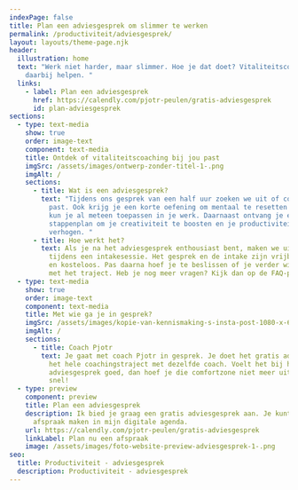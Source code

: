 ```yaml
---
indexPage: false
title: Plan een adviesgesprek om slimmer te werken
permalink: /productiviteit/adviesgesprek/
layout: layouts/theme-page.njk
header:
  illustration: home
  text: "Werk niet harder, maar slimmer. Hoe je dat doet? Vitaliteitscoaching kan
    daarbij helpen. "
  links:
    - label: Plan een adviesgesprek
      href: https://calendly.com/pjotr-peulen/gratis-adviesgesprek
      id: plan-adviesgesprek
sections:
  - type: text-media
    show: true
    order: image-text
    component: text-media
    title: Ontdek of vitaliteitscoaching bij jou past
    imgSrc: /assets/images/ontwerp-zonder-titel-1-.png
    imgAlt: /
    sections:
      - title: Wat is een adviesgesprek?
        text: "Tijdens ons gesprek van een half uur zoeken we uit of coaching bij jou
          past. Ook krijg je een korte oefening om mentaal te resetten – deze
          kun je al meteen toepassen in je werk. Daarnaast ontvang je een
          stappenplan om je creativiteit te boosten en je productiviteit te
          verhogen. "
      - title: Hoe werkt het?
        text: Als je na het adviesgesprek enthousiast bent, maken we uitgebreid kennis
          tijdens een intakesessie. Het gesprek en de intake zijn vrijblijvend
          en kosteloos. Pas daarna hoef je te beslissen of je verder wil gaan
          met het traject. Heb je nog meer vragen? Kijk dan op de FAQ-pagina.
  - type: text-media
    show: true
    order: image-text
    component: text-media
    title: Met wie ga je in gesprek?
    imgSrc: /assets/images/kopie-van-kennismaking-s-insta-post-1080-x-600-px-.png
    imgAlt: /
    sections:
      - title: Coach Pjotr
        text: Je gaat met coach Pjotr in gesprek. Je doet het gratis adviesgesprek en
          het hele coachingstraject met dezelfde coach. Voelt het bij het gratis
          adviesgesprek goed, dan hoef je die comfortzone niet meer uit. Tot
          snel!
  - type: preview
    component: preview
    title: Plan een adviesgesprek
    description: Ik bied je graag een gratis adviesgesprek aan. Je kunt direct een
      afspraak maken in mijn digitale agenda.
    url: https://calendly.com/pjotr-peulen/gratis-adviesgesprek
    linkLabel: Plan nu een afspraak
    image: /assets/images/foto-website-preview-adviesgesprek-1-.png
seo:
  title: Productiviteit - adviesgesprek
  description: Productiviteit - adviesgesprek
---
```

